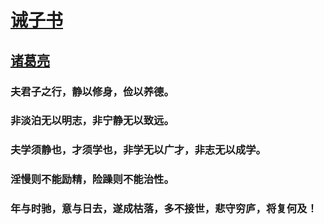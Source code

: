 




#                   [诫子书](https://baike.baidu.com/item/%E8%AF%AB%E5%AD%90%E4%B9%A6/394?fr=aladdin)

##                  [诸葛亮](https://baike.baidu.com/item/%E8%AF%B8%E8%91%9B%E4%BA%AE/21048?fr=aladdin)

### 夫君子之行，静以修身，俭以养德。

### 非淡泊无以明志，非宁静无以致远。

### 夫学须静也，才须学也，非学无以广才，非志无以成学。

### 淫慢则不能励精，险躁则不能治性。

### 年与时驰，意与日去，遂成枯落，多不接世，悲守穷庐，将复何及！
